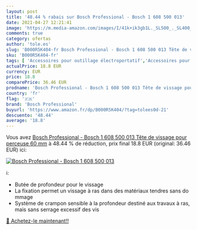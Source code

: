 ```yaml
---
layout: post
title: '48.44 % rabais sur Bosch Professional - Bosch 1 608 500 013'
date: 2021-04-27 12:21:41
image: 'https://m.media-amazon.com/images/I/41k+ik3gb1L._SL500_._SL400_.jpg'
comments: true
category: ofertas
author: 'tole.es'
slug: 'B000R5K404-fr Bosch Professional - Bosch 1 608 500 013 Tête de vissage...'
sku: 'B000R5K404-fr'
tags: [ 'Accessoires pour outillage électroportatif','Accessoires pour tournevis','Bricolage','Butées de profondeur pour tournevis','Embouts pour tournevis','Outillage à main et électroportatif','bosch professional', ]
actualPrice: 18.8 EUR
currency: EUR
price: 18.8
comparePrice: 36.46 EUR
prodname: 'Bosch Professional - Bosch 1 608 500 013 Tête de vissage pour perceuse 60 mm'
country: 'fr'
flag: '🇫🇷'
brand: 'Bosch Professional'
buyurl: 'https://www.amazon.fr/dp/B000R5K404/?tag=tolees0d-21'
descuento: '48.44'
average: '18.8'
---
```


Vous avez [Bosch Professional - Bosch 1 608 500 013 Tête de vissage pour perceuse 60 mm](https://www.amazon.fr/dp/B000R5K404/?tag=tolees0d-21)  à  48.44 % de réduction, prix final  18.8 EUR (original: 36.46 EUR) ici:

[![Bosch Professional - Bosch 1 608 500 013](https://m.media-amazon.com/images/I/41k+ik3gb1L._SL500_._SL400_.jpg)](https://www.amazon.fr/dp/B000R5K404/?tag=tolees0d-21)

ℹ️:

- Butée de profondeur pour le vissage
- La fixation permet un vissage à ras dans des matériaux tendres sans do mmage
- Système de crampon sensible à la profondeur destiné aux travaux à ras, mais sans serrage excessif des vis

[🛒 Achetez-le maintenant!!](https://www.amazon.fr/dp/B000R5K404/?tag=tolees0d-21)
